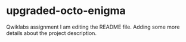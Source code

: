 # upgraded-octo-enigma
Qwiklabs assignment
I am editing the README file. Adding some more details about the project description.
